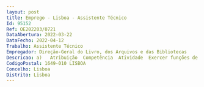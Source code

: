 ```yaml
--- 
layout: post
title: Emprego - Lisboa - Assistente Técnico
Id: 95152
Ref: OE202203/0721
DataAbertura: 2022-03-22
DataFecho: 2022-04-12
Trabalho: Assistente Técnico
Empregador: Direção-Geral do Livro, dos Arquivos e das Bibliotecas
Descricao: a)	Atribuição  Competência  Atividade  Exercer funções de natureza executiva na área da gestão da Loja da DGLAB, designadamente, ao nível do atendimento ao público, presencial e não presencial b)	Efetuar a receção e o encaminhamento de ligações telefónicas c)	Rececionar, verificar, arrumar, expor e promover os bens produtos e materiais para venda, quer da Loja Física, quer da Loja Online  d)	Avaliar as necessidades do cliente e informar sobre a gama de bens produtos materiais existentes ou a prover  e)	Vender e registar as transações efetuadas f)	Organizar, repor e rotular os bens produtos materiais expostos em prateleiras ou expositores g)	Contar e registar dinheiro ou outros meios de pagamento recebidos e conferir registos de caixa  h)	Gerir diariamente os stocks e sinalizar necessidades de reposição, quer em armazém quer em prateleira da Loja i)	Gerir os pedidos online da Loja e providenciar a remessa dos produtos encomendados   j)	Elaborar, em articulação com o Economato, inventário dos bens em armazém k)	Manter atualizadas as listas de publicações e produtos referentes aos contratos de consignações estabelecidas com os editores livreiros fornecedores.
CodigoPostal: 1649-010 LISBOA
Concelho: Lisboa
Distrito: Lisboa
--- 
```

